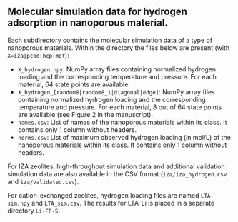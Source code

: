 ## Molecular simulation data for hydrogen adsorption in nanoporous material.

Each subdirectory contains the molecular simulation data of a type of nanoporous materials. Within the directory the files below are present (with `X=iza|pcod|hcp|mof`):
* `X_hydrogen.npy`: NumPy array files containing normalized hydrogen loading and the corresponding temperature and pressure. For each material, 64 state points are available.
* `X_hydrogen_[random8|random8_1|diagonal|edge]`: NumPy array files containing normalized hydrogen loading and the corresponding temperature and pressure. For each material, 8 out of 64 state points are available (see Figure 2 in the manuscript).
* `names.csv`: List of names of the nanoporous materials within its class. It contains only 1 column without headers.
* `norms.csv`: List of maximum observed hydrogen loading (in mol/L) of the nanoporous materials within its class. It contains only 1 column without headers.

For IZA zeolites, high-throughput simulation data and additional validation simulation data are also available in the CSV format (`iza/iza_hydrogen.csv` and `iza/validated.csv`).

For cation-exchanged zeolites, hydrogen loading files are named `LTA-sim.npy` and `LTA_sim.csv`. The results for LTA-Li is placed in a separate directory `Li-FF-5`.
